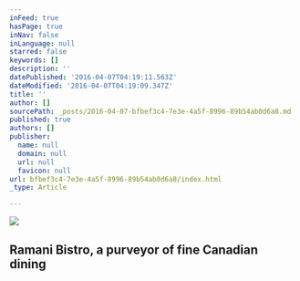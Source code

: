 ```yaml
---
inFeed: true
hasPage: true
inNav: false
inLanguage: null
starred: false
keywords: []
description: ''
datePublished: '2016-04-07T04:19:11.563Z'
dateModified: '2016-04-07T04:19:09.347Z'
title: ''
author: []
sourcePath: _posts/2016-04-07-bfbef3c4-7e3e-4a5f-8996-89b54ab0d6a8.md
published: true
authors: []
publisher:
  name: null
  domain: null
  url: null
  favicon: null
url: bfbef3c4-7e3e-4a5f-8996-89b54ab0d6a8/index.html
_type: Article

---
```

![](https://the-grid-user-content.s3-us-west-2.amazonaws.com/2ac22d3d-2d43-44a0-83ad-f6bcbc974203.jpg)

## Ramani Bistro, a purveyor of fine Canadian dining